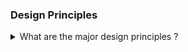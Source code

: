 ### Design Principles
<details>
<summary>What are the major design principles ?</summary>
<li>Loose Coupling</li>
<li>Identify the aspects of your application that vary and separate then from what stays the same.</li>
<li>Program to an interface, not an implementation.</li>
<li>Favor composition over inheritance.</li>
<li>Classes should be open for extension but closed for modification.</li>
</details>